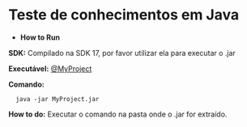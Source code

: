 # Teste de conhecimentos em Java

* **How to Run**

**SDK:** Compilado na SDK 17, por favor utilizar ela para executar o .jar

**Executável:** [@MyProject](https://github.com/tymaeusz/MyProject/releases/download/Teste/MyProject.zip)

**Comando:**

```shell
  java -jar MyProject.jar
```

**How to do:** Executar o comando na pasta onde o .jar for extraído.


